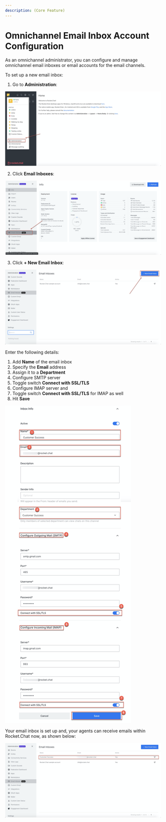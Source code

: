 ```yaml
---
description: (Core Feature)
---
```


# Omnichannel Email Inbox Account Configuration

As an omnichannel administrator, you can configure and manage omnichannel email inboxes or email accounts for the email channels.

To set up a new email inbox:

1. Go to **Administration**:

![](../../../.gitbook/assets/image%20%28241%29.png)

2. Click **Email Inboxes**:

![](../../../.gitbook/assets/image%20%28242%29.png)

3. Click **+ New Email Inbox**:

![](../../../.gitbook/assets/image%20%28238%29.png)

Enter the following details:

1. Add **Name** of the email inbox
2. Specify the **Email** address
3. Assign it to a **Department** 
4. Configure SMTP server
5. Toggle switch **Connect with SSL/TLS**
6.  Configure IMAP server and
7. Toggle switch **Connect with SSL/TLS** for IMAP as well
8. Hit **Save**

![](../../../.gitbook/assets/image%20%28240%29.png)

Your email inbox is set up and, your agents can receive emails within Rocket.Chat now, as shown below:

![](../../../.gitbook/assets/image%20%28237%29.png)

 

